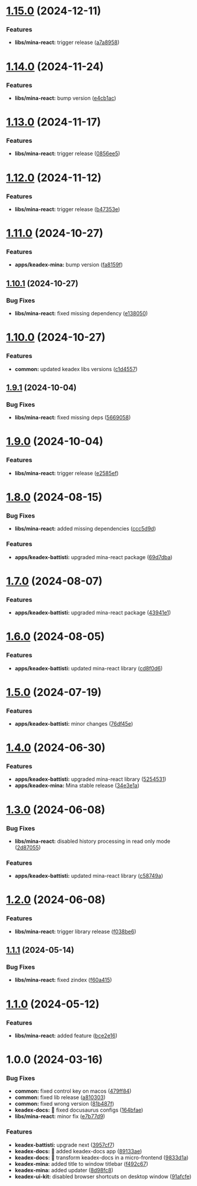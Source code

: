 # [1.15.0](https://github.com/keadex/keadex/compare/mina-react@1.14.0...mina-react@1.15.0) (2024-12-11)


### Features

* **libs/mina-react:** trigger release ([a7a8958](https://github.com/keadex/keadex/commit/a7a8958e8b35e2dbd6b90b3d5551fdde4f37aa5c))

# [1.14.0](https://github.com/keadex/keadex/compare/mina-react@1.13.0...mina-react@1.14.0) (2024-11-24)


### Features

* **libs/mina-react:** bump version ([e4cb1ac](https://github.com/keadex/keadex/commit/e4cb1acf385d87e46a8b5f5faa0a5cdb50d76ccc))

# [1.13.0](https://github.com/keadex/keadex/compare/mina-react@1.12.0...mina-react@1.13.0) (2024-11-17)


### Features

* **libs/mina-react:** trigger release ([0856ee5](https://github.com/keadex/keadex/commit/0856ee512b1e3e3aeb7aff8c21a2c0196bbe3700))

# [1.12.0](https://github.com/keadex/keadex/compare/mina-react@1.11.0...mina-react@1.12.0) (2024-11-12)


### Features

* **libs/mina-react:** trigger release ([b47353e](https://github.com/keadex/keadex/commit/b47353e3638c475a5832df18e6ddb51c48d0fba9))

# [1.11.0](https://github.com/keadex/keadex/compare/mina-react@1.10.1...mina-react@1.11.0) (2024-10-27)


### Features

* **apps/keadex-mina:** bump version ([fa8159f](https://github.com/keadex/keadex/commit/fa8159ff7b3c40e303755483f787427f47ce08e4))

## [1.10.1](https://github.com/keadex/keadex/compare/mina-react@1.10.0...mina-react@1.10.1) (2024-10-27)


### Bug Fixes

* **libs/mina-react:** fixed missing dependency ([e138050](https://github.com/keadex/keadex/commit/e138050059fc00586261dbcd7501d75c16328334))

# [1.10.0](https://github.com/keadex/keadex/compare/mina-react@1.9.1...mina-react@1.10.0) (2024-10-27)


### Features

* **common:** updated keadex libs versions ([c1d4557](https://github.com/keadex/keadex/commit/c1d4557d798685618be17ef78f175589b0c28bf9))

## [1.9.1](https://github.com/keadex/keadex/compare/mina-react@1.9.0...mina-react@1.9.1) (2024-10-04)


### Bug Fixes

* **libs/mina-react:** fixed missing deps ([5669058](https://github.com/keadex/keadex/commit/56690580d138b90594a3dc87619cce47625d25e2))

# [1.9.0](https://github.com/keadex/keadex/compare/mina-react@1.8.0...mina-react@1.9.0) (2024-10-04)


### Features

* **libs/mina-react:** trigger release ([e2585ef](https://github.com/keadex/keadex/commit/e2585efa321a74328758506f711b79e83717062c))

# [1.8.0](https://github.com/keadex/keadex/compare/mina-react@1.7.0...mina-react@1.8.0) (2024-08-15)


### Bug Fixes

* **libs/mina-react:** added missing dependencies ([ccc5d9d](https://github.com/keadex/keadex/commit/ccc5d9d2ccb718ff3de93257e7e223936fe9358c))


### Features

* **apps/keadex-battisti:** upgraded mina-react package ([69d7dba](https://github.com/keadex/keadex/commit/69d7dba3ca2ca08e76bba324739b444c85b0167e))

# [1.7.0](https://github.com/keadex/keadex/compare/mina-react@1.6.0...mina-react@1.7.0) (2024-08-07)


### Features

* **apps/keadex-battisti:** upgraded mina-react package ([43941e1](https://github.com/keadex/keadex/commit/43941e1fdbf80cd7461f577ee5cc41bc55495250))

# [1.6.0](https://github.com/keadex/keadex/compare/mina-react@1.5.0...mina-react@1.6.0) (2024-08-05)


### Features

* **apps/keadex-battisti:** updated mina-react library ([cd8f0d6](https://github.com/keadex/keadex/commit/cd8f0d61ef1dd5e2220d6575faf1fb5ad71f8687))

# [1.5.0](https://github.com/keadex/keadex/compare/mina-react@1.4.0...mina-react@1.5.0) (2024-07-19)


### Features

* **apps/keadex-battisti:** minor changes ([76df45e](https://github.com/keadex/keadex/commit/76df45ed2cae2d1f77359f2d337da6b6ca3af89c))

# [1.4.0](https://github.com/keadex/keadex/compare/mina-react@1.3.0...mina-react@1.4.0) (2024-06-30)


### Features

* **apps/keadex-battisti:** upgraded mina-react library ([5254531](https://github.com/keadex/keadex/commit/5254531175315b07e50840f09bd4565d1ab849b9))
* **apps/keadex-mina:** Mina stable release ([34e3e1a](https://github.com/keadex/keadex/commit/34e3e1a43af58eb74ae2643e4a7e330eadf529af))

# [1.3.0](https://github.com/keadex/keadex/compare/mina-react@1.2.0...mina-react@1.3.0) (2024-06-08)


### Bug Fixes

* **libs/mina-react:** disabled history processing in read only mode ([2d87055](https://github.com/keadex/keadex/commit/2d87055f8c427c7c206d88aff4aa1c7bdc24f144))


### Features

* **apps/keadex-battisti:** updated mina-react library ([c58749a](https://github.com/keadex/keadex/commit/c58749af519b6fd747427b5c820b7e2cb81c062f))

# [1.2.0](https://github.com/keadex/keadex/compare/mina-react@1.1.1...mina-react@1.2.0) (2024-06-08)


### Features

* **libs/mina-react:** trigger library release ([f038be6](https://github.com/keadex/keadex/commit/f038be67eed13ec12c91fe7b0d2f00c9e88f60f0))

## [1.1.1](https://github.com/keadex/keadex/compare/mina-react@1.1.0...mina-react@1.1.1) (2024-05-14)


### Bug Fixes

* **libs/mina-react:** fixed zindex ([f60a415](https://github.com/keadex/keadex/commit/f60a415c08209ef4434bdd84e3a64e904846aae1))

# [1.1.0](https://github.com/keadex/keadex/compare/mina-react@1.0.0...mina-react@1.1.0) (2024-05-12)


### Features

* **libs/mina-react:** added feature ([bce2e16](https://github.com/keadex/keadex/commit/bce2e165f7dedf399c5aa0ee33b8d5fa030fe421))

# 1.0.0 (2024-03-16)


### Bug Fixes

* **common:** fixed control key on macos ([479ff84](https://github.com/keadex/keadex/commit/479ff849d94ea40b781b1c27095e76b62b87e125))
* **common:** fixed lib release ([a810303](https://github.com/keadex/keadex/commit/a81030313f50b5c6a83e591f4a483eeb6e44766a))
* **common:** fixed wrong version ([81b487f](https://github.com/keadex/keadex/commit/81b487fcc8d8fe32b7f16c5b581fa8aecae92d43))
* **keadex-docs:** 🐛 fixed docusaurus configs ([164bfae](https://github.com/keadex/keadex/commit/164bfae3dc4e97551c7487778a94b3e58a0822a6))
* **libs/mina-react:** minor fix ([e7b77d9](https://github.com/keadex/keadex/commit/e7b77d9160170d6972f59ff68fdbcb6a44f9f5b1))


### Features

* **keadex-battisti:** upgrade next ([3957cf7](https://github.com/keadex/keadex/commit/3957cf789cb681f9b3105ef8d9073d178c51f5d7))
* **keadex-docs:** 🎸 added keadex-docs app ([89133ae](https://github.com/keadex/keadex/commit/89133ae4be67339784f1fb8e881d597c7792b81a))
* **keadex-docs:** 🎸 transform keadex-docs in a micro-frontend ([9833d1a](https://github.com/keadex/keadex/commit/9833d1ac6f24734d6dcbd45bce282d071a98720e))
* **keadex-mina:** added title to window titlebar ([f492c67](https://github.com/keadex/keadex/commit/f492c6778893acb655e619d4b451450c0d62175c))
* **keadex-mina:** added updater ([8d98fc8](https://github.com/keadex/keadex/commit/8d98fc8f3c00bf9291fba7ad5307e1aa146f9978))
* **keadex-ui-kit:** disabled browser shortcuts on desktop window ([91afcfe](https://github.com/keadex/keadex/commit/91afcfebb815319d033afd629721b24c63115386))
